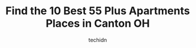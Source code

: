 ---
layout: ampstory
image: https://i0.wp.com/www.depkes.org/wp-content/uploads/2023/06/55-plus-apartments-0-in-canton-oh-1685857751.jpeg?resize=640,853
author: techidn
featured: false
description: Discover the impressive array of 55 Plus Apartments options in Canton OH, where you can find 10 of the largest 55 Plus Apartments establishments in the area. From renowned classics to hidden
title: Find the 10 Best 55 Plus Apartments Places in Canton OH
cover:
   title: Find the 10 Best 55 Plus Apartments Places in Canton OH
   subtitle: Rickpate
   background: https://www.depkes.org/wp-content/uploads/2023/06/55-plus-apartments-0-in-canton-oh-1685857751.jpeg

pages: 
 - layout: thirds
   top: <h1>#1 Canton Towers</h1>
   bottom: "<p>The manager and assistant manager; as well as the maintenance staff are the best weve had in the 6 years Ive been here. Always friendly and helpful.Quick to attend to a</p>"
   background: https://www.depkes.org/wp-content/uploads/2023/06/55-plus-apartments-1-in-canton-oh-1685857751.jpeg
   backgroundblur: true
 - layout: thirds
   top: <h1>#2 Danbury Senior Living North Canton</h1>
   bottom: "<p>Wonderful option for independent senior living. Monthly rent includes evening meal and organized social and fitness activities. For an additional cost daily breakfast inc</p>"
   background: https://www.depkes.org/wp-content/uploads/2023/06/55-plus-apartments-2-in-canton-oh-1685857752.jpeg
   cta:
      link: https://www.depkes.org/blog/find-the-10-best-55-plus-apartments-places-in-canton-oh/
      text: Find the 10 Best 55 Plus Apartments Places in Canton OH
 - layout: thirds
   top: <h1>#3 Wilson Pointe</h1>
   bottom: "<p>515 5th St NW, Canton, OH 44703, United States</p>"
   background: https://www.depkes.org/wp-content/uploads/2023/06/55-plus-apartments-3-in-canton-oh-1685857752.jpeg
   cta:
      link: https://www.depkes.org/blog/find-the-10-best-55-plus-apartments-places-in-canton-oh/
      text: Find the 10 Best 55 Plus Apartments Places in Canton OH
 - layout: thirds
   top: <h1>#4 Englewood Manor Apartments</h1>
   bottom: "<p>7300 Beverly Ave NE, Canton, OH 44721, United States</p>"
   background: https://images.unsplash.com/photo-1531169509526-f8f1fdaa4a67?ixlib=rb-4.0.3&ixid=MnwxMjA3fDB8MHxwaG90by1wYWdlfHx8fGVufDB8fHx8&auto=format&fit=crop&w=640&h=853&q=80
   cta:
      link: https://www.depkes.org/blog/find-the-10-best-55-plus-apartments-places-in-canton-oh/
      text: Find the 10 Best 55 Plus Apartments Places in Canton OH
 - layout: thirds
   top: <h1>#5 Carriage Hill Apartments</h1>
   bottom: "<p>5196 Everhard Rd NW, Canton, OH 44718, United States</p>"
   background: https://images.unsplash.com/photo-1564951434112-64d74cc2a2d7?ixlib=rb-4.0.3&ixid=MnwxMjA3fDB8MHxwaG90by1wYWdlfHx8fGVufDB8fHx8&auto=format&fit=crop&w=640&h=853&q=80
   cta:
      link: https://www.depkes.org/blog/find-the-10-best-55-plus-apartments-places-in-canton-oh/
      text: Find the 10 Best 55 Plus Apartments Places in Canton OH
 - layout: thirds
   top: <h1>#6 Waterford At St Luke</h1>
   bottom: "<p>201 Holl Rd NE, North Canton, OH 44720, United States</p>"
   background: https://images.unsplash.com/photo-1518640467707-6811f4a6ab73?ixlib=rb-4.0.3&ixid=MnwxMjA3fDB8MHxwaG90by1wYWdlfHx8fGVufDB8fHx8&auto=format&fit=crop&w=640&h=853&q=80
   cta:
      link: https://www.depkes.org/blog/find-the-10-best-55-plus-apartments-places-in-canton-oh/
      text: Find the 10 Best 55 Plus Apartments Places in Canton OH
 - layout: thirds
   top: <h1>#7 Downtowner Congregate Housing</h1>
   bottom: "<p>621 Market Ave N, Canton, OH 44702, United States</p>"
   background: https://images.unsplash.com/photo-1527067829737-402993088e6b?ixlib=rb-4.0.3&ixid=MnwxMjA3fDB8MHxwaG90by1wYWdlfHx8fGVufDB8fHx8&auto=format&fit=crop&w=640&h=853&q=80
   cta:
      link: https://www.depkes.org/blog/find-the-10-best-55-plus-apartments-places-in-canton-oh/
      text: Find the 10 Best 55 Plus Apartments Places in Canton OH
 - layout: thirds
   middle: Continue reading...
   background: https://images.unsplash.com/photo-1547366785-564103df7e13?ixlib=rb-4.0.3&ixid=MnwxMjA3fDB8MHxwaG90by1wYWdlfHx8fGVufDB8fHx8&auto=format&fit=crop&w=640&h=853&q=80
   cta:
      link: https://www.depkes.org/blog/find-the-10-best-55-plus-apartments-places-in-canton-oh/
      text: Find the 10 Best 55 Plus Apartments Places in Canton OH
      
---